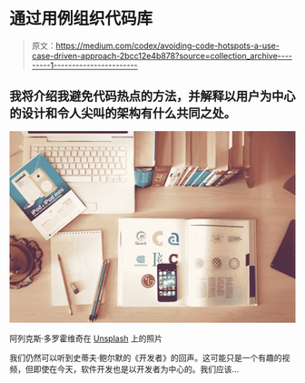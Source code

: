 # 通过用例组织代码库

> 原文：<https://medium.com/codex/avoiding-code-hotspots-a-use-case-driven-approach-2bcc12e4b878?source=collection_archive---------1----------------------->

## 我将介绍我避免代码热点的方法，并解释以用户为中心的设计和令人尖叫的架构有什么共同之处。

![](img/0036a3697a83f39dcaa621aeb88ab30c.png)

阿列克斯·多罗霍维奇在 [Unsplash](https://unsplash.com?utm_source=medium&utm_medium=referral) 上的照片

我们仍然可以听到史蒂夫·鲍尔默的《开发者》的回声。这可能只是一个有趣的视频，但即使在今天，软件开发也是以开发者为中心的。我们应该…